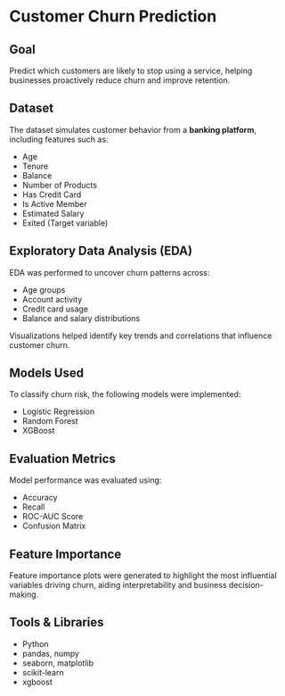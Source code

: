 # Customer Churn Prediction

## Goal
Predict which customers are likely to stop using a service, helping businesses proactively reduce churn and improve retention.

## Dataset
The dataset simulates customer behavior from a **banking platform**, including features such as:
- Age
- Tenure
- Balance
- Number of Products
- Has Credit Card
- Is Active Member
- Estimated Salary
- Exited (Target variable)

## Exploratory Data Analysis (EDA)
EDA was performed to uncover churn patterns across:
- Age groups
- Account activity
- Credit card usage
- Balance and salary distributions

Visualizations helped identify key trends and correlations that influence customer churn.

## Models Used
To classify churn risk, the following models were implemented:
- Logistic Regression
- Random Forest
- XGBoost

## Evaluation Metrics
Model performance was evaluated using:
- Accuracy
- Recall
- ROC-AUC Score
- Confusion Matrix

## Feature Importance
Feature importance plots were generated to highlight the most influential variables driving churn, aiding interpretability and business decision-making.

## Tools & Libraries
- Python
- pandas, numpy
- seaborn, matplotlib
- scikit-learn
- xgboost

